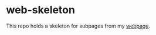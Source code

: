 # web-skeleton

This repo holds a skeleton for subpages from my [webpage](http://www.stephenelane.com).
